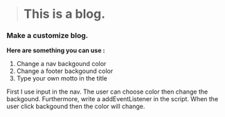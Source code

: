 ># This is a blog.

### **Make a customize blog.**

**Here are something you can use :**

1. Change a nav backgound color
2. Change a footer backgound color
3. Type your own motto in the title

First I use input in the nav. The user can choose color then change the backgound.
Furthermore, write a addEventListener in the script. When the user click backgound then the color will change.

